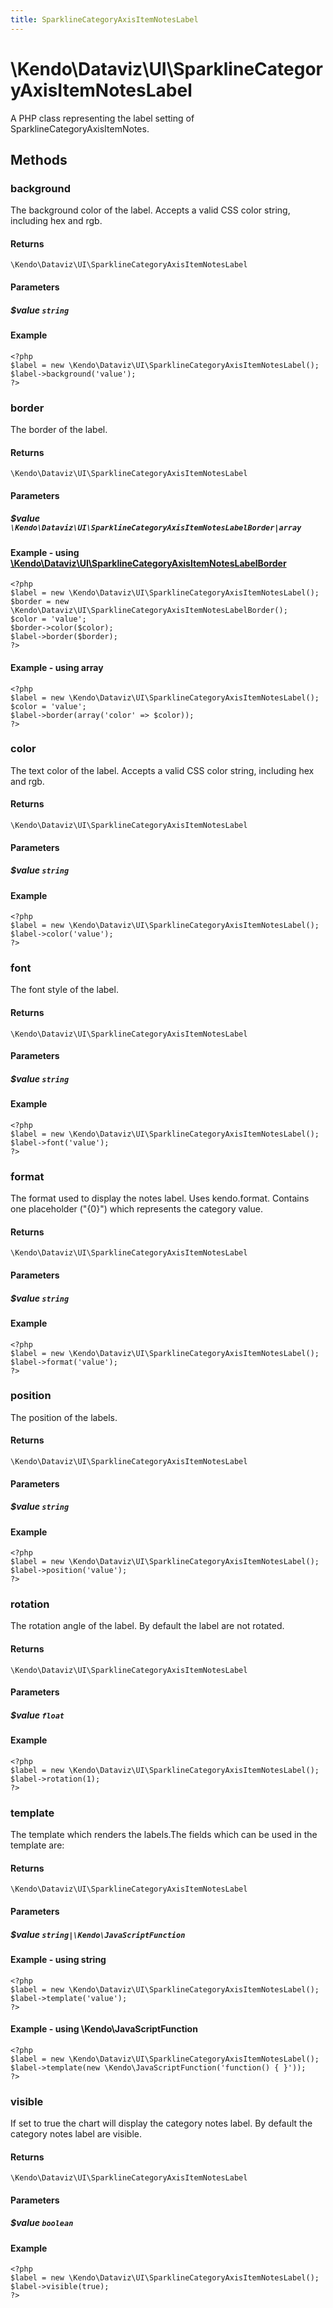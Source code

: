 ```yaml
---
title: SparklineCategoryAxisItemNotesLabel
---
```


# \Kendo\Dataviz\UI\SparklineCategoryAxisItemNotesLabel

A PHP class representing the label setting of SparklineCategoryAxisItemNotes.


## Methods

### background
The background color of the label. Accepts a valid CSS color string, including hex and rgb.

#### Returns
`\Kendo\Dataviz\UI\SparklineCategoryAxisItemNotesLabel`

#### Parameters

##### $value `string`



#### Example 
    <?php
    $label = new \Kendo\Dataviz\UI\SparklineCategoryAxisItemNotesLabel();
    $label->background('value');
    ?>

### border

The border of the label.

#### Returns
`\Kendo\Dataviz\UI\SparklineCategoryAxisItemNotesLabel`

#### Parameters

##### $value `\Kendo\Dataviz\UI\SparklineCategoryAxisItemNotesLabelBorder|array`


#### Example - using [\Kendo\Dataviz\UI\SparklineCategoryAxisItemNotesLabelBorder](/kendo-ui/api/wrappers/php/Kendo/Dataviz/UI/SparklineCategoryAxisItemNotesLabelBorder)
    <?php
    $label = new \Kendo\Dataviz\UI\SparklineCategoryAxisItemNotesLabel();
    $border = new \Kendo\Dataviz\UI\SparklineCategoryAxisItemNotesLabelBorder();
    $color = 'value';
    $border->color($color);
    $label->border($border);
    ?>

#### Example - using array

    <?php
    $label = new \Kendo\Dataviz\UI\SparklineCategoryAxisItemNotesLabel();
    $color = 'value';
    $label->border(array('color' => $color));
    ?>

### color
The text color of the label. Accepts a valid CSS color string, including hex and rgb.

#### Returns
`\Kendo\Dataviz\UI\SparklineCategoryAxisItemNotesLabel`

#### Parameters

##### $value `string`



#### Example 
    <?php
    $label = new \Kendo\Dataviz\UI\SparklineCategoryAxisItemNotesLabel();
    $label->color('value');
    ?>

### font
The font style of the label.

#### Returns
`\Kendo\Dataviz\UI\SparklineCategoryAxisItemNotesLabel`

#### Parameters

##### $value `string`



#### Example 
    <?php
    $label = new \Kendo\Dataviz\UI\SparklineCategoryAxisItemNotesLabel();
    $label->font('value');
    ?>

### format
The format used to display the notes label. Uses kendo.format. Contains one placeholder ("{0}") which represents the category value.

#### Returns
`\Kendo\Dataviz\UI\SparklineCategoryAxisItemNotesLabel`

#### Parameters

##### $value `string`



#### Example 
    <?php
    $label = new \Kendo\Dataviz\UI\SparklineCategoryAxisItemNotesLabel();
    $label->format('value');
    ?>

### position
The position of the labels.

#### Returns
`\Kendo\Dataviz\UI\SparklineCategoryAxisItemNotesLabel`

#### Parameters

##### $value `string`



#### Example 
    <?php
    $label = new \Kendo\Dataviz\UI\SparklineCategoryAxisItemNotesLabel();
    $label->position('value');
    ?>

### rotation
The rotation angle of the label. By default the label are not rotated.

#### Returns
`\Kendo\Dataviz\UI\SparklineCategoryAxisItemNotesLabel`

#### Parameters

##### $value `float`



#### Example 
    <?php
    $label = new \Kendo\Dataviz\UI\SparklineCategoryAxisItemNotesLabel();
    $label->rotation(1);
    ?>

### template
The template which renders the labels.The fields which can be used in the template are:

#### Returns
`\Kendo\Dataviz\UI\SparklineCategoryAxisItemNotesLabel`

#### Parameters

##### $value `string|\Kendo\JavaScriptFunction`



#### Example  - using string
    <?php
    $label = new \Kendo\Dataviz\UI\SparklineCategoryAxisItemNotesLabel();
    $label->template('value');
    ?>

#### Example  - using \Kendo\JavaScriptFunction
    <?php
    $label = new \Kendo\Dataviz\UI\SparklineCategoryAxisItemNotesLabel();
    $label->template(new \Kendo\JavaScriptFunction('function() { }'));
    ?>

### visible
If set to true the chart will display the category notes label. By default the category notes label are visible.

#### Returns
`\Kendo\Dataviz\UI\SparklineCategoryAxisItemNotesLabel`

#### Parameters

##### $value `boolean`



#### Example 
    <?php
    $label = new \Kendo\Dataviz\UI\SparklineCategoryAxisItemNotesLabel();
    $label->visible(true);
    ?>

